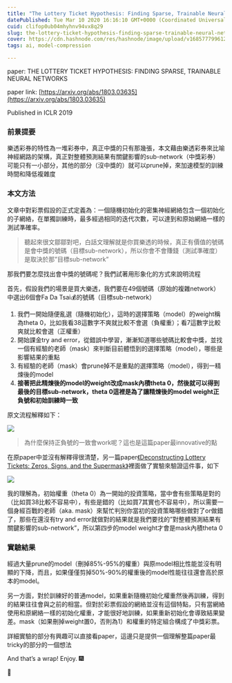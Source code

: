 ```yaml
---
title: "The Lottery Ticket Hypothesis: Finding Sparse, Trainable Neural Networks"
datePublished: Tue Mar 10 2020 16:16:10 GMT+0000 (Coordinated Universal Time)
cuid: clifop0ub04mhyhnv94vx8q29
slug: the-lottery-ticket-hypothesis-finding-sparse-trainable-neural-networks
cover: https://cdn.hashnode.com/res/hashnode/image/upload/v1685777996120/9cd182ff-72e9-4904-bfa8-1be7b3d218ae.jpeg
tags: ai, model-compression

---
```


paper: THE LOTTERY TICKET HYPOTHESIS: FINDING SPARSE, TRAINABLE NEURAL NETWORKS

paper link: [https://arxiv.org/abs/1803.03635](https://arxiv.org/abs/1803.03635)

Published in ICLR 2019

### 前景提要

樂透彩券的特性為一堆彩券中，真正中獎的只有那幾張，本文藉由樂透彩券來比喻神經網路的架構，真正對整體預測結果有關鍵影響的sub-network（中獎彩券）可能只有一小部分，其他的部分（沒中獎的）就可以prune掉，來加速模型的訓練時間和降低複雜度

### 本文方法

文章中對彩票假設的正式定義為：一個隨機初始化的密集神經網絡包含一個初始化的子網絡，在單獨訓練時，最多經過相同的迭代次數，可以達到和原始網絡一樣的測試準確率。

> 聽起來很文鄒鄒對吧，白話文理解就是你買樂透的時候，真正有價值的號碼是會中獎的號碼（目標sub-network），所以你會不會賺錢（測試準確度）是取決於那”目標sub-network”

那我們要怎麼找出會中獎的號碼呢？我們試著用形象化的方式來說明流程

首先，假設我們的場景是買大樂透，我們要在49個號碼（原始的複雜network）中選出6個會Fa Da Tsai💰的號碼（目標sub-network）

1.  我們一開始隨便亂選（隨機初始化），這時的選擇策略（model）的weight稱為theta 0，比如我看38這數字不爽就比較不會選（負權重）；看7這數字比較爽就比較會選（正權重）
2.  開始課金try and error，從錯誤中學習，漸漸知道哪些號碼比較會中獎，並找一個有經驗的老師（mask）來判斷目前體悟到的選擇策略（model），哪些是影響結果的重點
3.  有經驗的老師（mask）會prune掉不是重點的選擇策略（model），得到一精煉後的model
4.  **接著把此精煉後的model的weight改成mask內積theta 0，然後就可以得到最後的目標sub-network，theta 0這裡是為了讓精煉後的model weight正負號和初始訓練時一致**

原文流程解釋如下：

![](https://cdn.hashnode.com/res/hashnode/image/upload/v1685777990749/c6f01307-a8da-49f5-952b-708f185bbc2f.png)

> 為什麼保持正負號的一致會work呢？這也是這篇paper最innovative的點

在原paper中並沒有解釋得很清楚，另一篇paper[《Deconstructing Lottery Tickets: Zeros, Signs, and the Supermask》](https://arxiv.org/abs/1905.01067)裡面做了實驗來驗證這件事，如下

![](https://cdn.hashnode.com/res/hashnode/image/upload/v1685777993415/3ddf8188-ccdd-4fab-9856-b273852221b5.png)

我的理解為，初始權重（theta 0）為一開始的投資策略，當中會有些策略是對的（比如買38比較不容易中），有些是錯的（比如買7其實也不容易中），所以需要一個身經百戰的老師（aka. mask）來幫忙判別你當初的投資策略哪些做對了or做錯了，那些在還沒有try and error就做對的結果就是我們要找的”對整體預測結果有關鍵影響的sub-network”，所以第四步的model weight才會是mask內積theta 0

### 實驗結果

經過大量prune的model（刪掉85%-95%的權重）與原model相比性能並沒有明顯的下降，而且，如果僅僅剪掉50%-90%的權重後的model性能往往還會高於原本的model。

另一方面，對於訓練好的普通model，如果重新隨機初始化權重然後再訓練，得到的結果往往會與之前的相當。但對於彩票假設的網絡並沒有這個特點，只有當網絡使用和原網絡一樣的初始化權重，才能很好地訓練，如果重新初始化會導致結果變差。mask（如果刪掉weight置0，否則為1）和權重的特定組合構成了中獎彩票。

詳細實驗的部分有興趣可以直接看paper，這邊只是提供一個理解整篇paper最tricky的部分的一個想法

And that’s a wrap! Enjoy. 🎆

👏